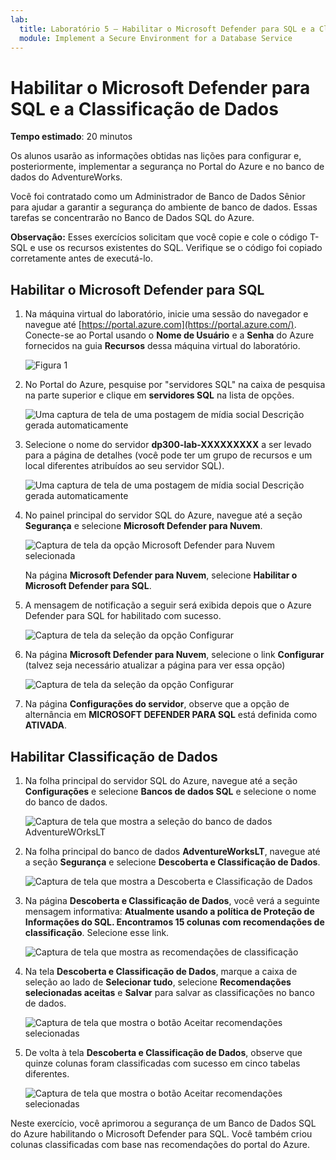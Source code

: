 ```yaml
---
lab:
  title: Laboratório 5 – Habilitar o Microsoft Defender para SQL e a Classificação de Dados
  module: Implement a Secure Environment for a Database Service
---
```


# Habilitar o Microsoft Defender para SQL e a Classificação de Dados

**Tempo estimado**: 20 minutos

Os alunos usarão as informações obtidas nas lições para configurar e, posteriormente, implementar a segurança no Portal do Azure e no banco de dados do AdventureWorks.

Você foi contratado como um Administrador de Banco de Dados Sênior para ajudar a garantir a segurança do ambiente de banco de dados. Essas tarefas se concentrarão no Banco de Dados SQL do Azure.

**Observação:** Esses exercícios solicitam que você copie e cole o código T-SQL e use os recursos existentes do SQL. Verifique se o código foi copiado corretamente antes de executá-lo.

## Habilitar o Microsoft Defender para SQL

1. Na máquina virtual do laboratório, inicie uma sessão do navegador e navegue até [https://portal.azure.com](https://portal.azure.com/). Conecte-se ao Portal usando o **Nome de Usuário** e a **Senha** do Azure fornecidos na guia **Recursos** dessa máquina virtual do laboratório.

    ![Figura 1](../images/dp-300-module-01-lab-01.png)

1. No Portal do Azure, pesquise por "servidores SQL" na caixa de pesquisa na parte superior e clique em **servidores SQL** na lista de opções.

    ![Uma captura de tela de uma postagem de mídia social Descrição gerada automaticamente](../images/dp-300-module-04-lab-1.png)

1. Selecione o nome do servidor **dp300-lab-XXXXXXXXX** a ser levado para a página de detalhes (você pode ter um grupo de recursos e um local diferentes atribuídos ao seu servidor SQL).

    ![Uma captura de tela de uma postagem de mídia social Descrição gerada automaticamente](../images/dp-300-module-04-lab-2.png)

1. No painel principal do servidor SQL do Azure, navegue até a seção **Segurança** e selecione **Microsoft Defender para Nuvem**.

    ![Captura de tela da opção Microsoft Defender para Nuvem selecionada](../images/dp-300-module-05-lab-01.png)

    Na página **Microsoft Defender para Nuvem**, selecione **Habilitar o Microsoft Defender para SQL**.

1. A mensagem de notificação a seguir será exibida depois que o Azure Defender para SQL for habilitado com sucesso.

    ![Captura de tela da seleção da opção Configurar](../images/dp-300-module-05-lab-02_1.png)

1. Na página **Microsoft Defender para Nuvem**, selecione o link **Configurar** (talvez seja necessário atualizar a página para ver essa opção)

    ![Captura de tela da seleção da opção Configurar](../images/dp-300-module-05-lab-02.png)

1. Na página **Configurações do servidor**, observe que a opção de alternância em **MICROSOFT DEFENDER PARA SQL** está definida como **ATIVADA**.

## Habilitar Classificação de Dados

1. Na folha principal do servidor SQL do Azure, navegue até a seção **Configurações** e selecione **Bancos de dados SQL** e selecione o nome do banco de dados.

    ![Captura de tela que mostra a seleção do banco de dados AdventureWOrksLT](../images/dp-300-module-05-lab-04.png)

1. Na folha principal do banco de dados **AdventureWorksLT**, navegue até a seção **Segurança** e selecione **Descoberta e Classificação de Dados**.

    ![Captura de tela que mostra a Descoberta e Classificação de Dados](../images/dp-300-module-05-lab-05.png)

1. Na página **Descoberta e Classificação de Dados**, você verá a seguinte mensagem informativa: **Atualmente usando a política de Proteção de Informações do SQL. Encontramos 15 colunas com recomendações de classificação**. Selecione esse link.

    ![Captura de tela que mostra as recomendações de classificação](../images/dp-300-module-05-lab-06.png)

1. Na tela **Descoberta e Classificação de Dados**, marque a caixa de seleção ao lado de **Selecionar tudo**, selecione **Recomendações selecionadas aceitas** e **Salvar** para salvar as classificações no banco de dados.

    ![Captura de tela que mostra o botão Aceitar recomendações selecionadas](../images/dp-300-module-05-lab-07.png)

1. De volta à tela **Descoberta e Classificação de Dados**, observe que quinze colunas foram classificadas com sucesso em cinco tabelas diferentes.

    ![Captura de tela que mostra o botão Aceitar recomendações selecionadas](../images/dp-300-module-05-lab-08.png)

Neste exercício, você aprimorou a segurança de um Banco de Dados SQL do Azure habilitando o Microsoft Defender para SQL. Você também criou colunas classificadas com base nas recomendações do portal do Azure.
